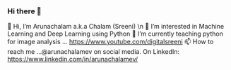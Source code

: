 ### Hi there 👋

<!--
**arunachalamev/arunachalamev** is a ✨ _special_ ✨ repository because its `README.md` (this file) appears on your GitHub profile.

Here are some ideas to get you started:

- 🔭 I’m currently working on ...
- 🌱 I’m currently learning ...
- 👯 I’m looking to collaborate on ...
- 🤔 I’m looking for help with ...
- 💬 Ask me about ...
- 📫 How to reach me: ...
- 😄 Pronouns: ...
- ⚡ Fun fact: ...
-->

👋 Hi, I’m Arunachalam a.k.a Chalam (Sreeni) \n
👀 I’m interested in Machine Learning and Deep Learning using Python
🌱 I’m currently teaching python for image analysis ... https://www.youtube.com/digitalsreeni
📫 How to reach me ...@arunachalamev on social media. On LinkedIn: https://www.linkedin.com/in/arunachalamev/ 
